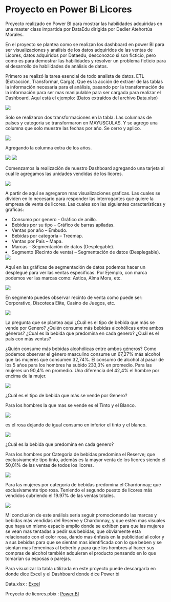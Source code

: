 <H1>Proyecto en Power Bi Licores</H1>
<p>Proyecto realizado en Power BI para mostrar las habilidades adquiridas en una master class impartida por DataEdu dirigida por Dedier Atehortúa Morales. </p>
<p>En el proyecto se plantea como se realizan los dashboard en power BI para ser visualizaciones y análisis de los datos adquiridos de las ventas de Licores, datos adquiridos por Dataedu, desconozco si son ficticio, pero como es para demostrar las habilidades y resolver un problema ficticio para el desarrollo de habilidades de análisis de datos.</p>
<p>Primero se realizó la tarea esencial de todo analista de datos. ETL (Extracción, Transformar, Carga). Que es la acción de extraer de las tablas la información necesaria para el análisis, pasando por la transformación de la información para ser mas manipulable para ser cargada para realizar el Dashboard. Aquí está el ejemplo: (Datos extraídos del archivo Data.xlsx)</p>
<img src="https://github.com/Alex030396/Proyecto-Power-BI-Licores/raw/main/Imagenes/Extraer.png">
<p>Solo se realizaron dos transformaciones en la tabla. Las columnas de países y categoria se transformaron en MAYUSCULAS. Y se agrego una columna que solo muestre las fechas por año. Se cerro y aplico.</p>
<img src="https://github.com/Alex030396/Proyecto-Power-BI-Licores/raw/main/Imagenes/Transformar.png">
<p>Agregando la columna extra de los años.</p>
<img src="https://github.com/Alex030396/Proyecto-Power-BI-Licores/raw/main/Imagenes/Agregar%20columna.png">
<img src="https://github.com/Alex030396/Proyecto-Power-BI-Licores/raw/main/Imagenes/A%C3%B1os.png">
<p>Comenzamos la realización de nuestro Dashboard agregando una tarjeta al cual le agregamos las unidades vendidas de los licores.</p>
<img src="https://github.com/Alex030396/Proyecto-Power-BI-Licores/raw/main/Imagenes/Inicio.png">
<p>A partir de aquí se agregaron mas visualizaciones graficas. Las cuales se dividen en lo necesario para responder las interrogantes que quiere la empresa de venta de licores. Las cuales son las siguientes características y graficas:  </p>
<li>Consumo por genero - Gráfico de anillo.</li>
<li>Bebidas por su tipo – Gráfico de barras apiladas.</li>
<li>Ventas por año – Embudo.</li>
<li>Bebidas por categoría – Treemap.</li>
<li>Ventas por País – Mapa.</li>
<li>Marcas – Segmentación de datos (Desplegable).</li>
<li>Segmento (Recinto de venta) – Segmentación de datos (Desplegable).</li>
<img  src="https://github.com/Alex030396/Proyecto-Power-BI-Licores/raw/main/Imagenes/Principal.png">
<p>Aquí en las gráficas de segmentación de datos podemos hacer un desplegué para ver las ventas específicas. Por Ejemplo, con marca podemos ver las marcas como: Astica, Alma Mora, etc.</p>
<img src="https://github.com/Alex030396/Proyecto-Power-BI-Licores/raw/main/Imagenes/Marcas.png">
<p>En segmento puedes observar recinto de venta como puede ser: Corporativo, Discoteca Elite, Casino de Juegos, etc.</p>
<img src="https://github.com/Alex030396/Proyecto-Power-BI-Licores/raw/main/Imagenes/Segmento.png">
<P>La pregunta que se plantea aquí ¿Cuál es el tipo de bebida que más se vende por Genero? ¿Quién consume más bebidas alcohólicas entre ambos géneros? ¿Cual es la bebida que predomina en cada genero? ¿Cuál es el país con más ventas?</p>
<p>¿Quién consume más bebidas alcohólicas entre ambos géneros? Como podemos observar el género masculino consume un 67,27% más alcohol que las mujeres que consumen 32,74%. El consumo de alcohol al pasar de los 5 años para los hombres ha subido 233,3% en promedio. Para las mujeres un 90,4% en promedio. Una diferencia del 42,4% el hombre por encima de la mujer.
</P>
<img  src="https://github.com/Alex030396/Proyecto-Power-BI-Licores/raw/main/Imagenes/Principal%201.png">
<p>¿Cuál es el tipo de bebida que más se vende por Genero?</p>
<p>Para los hombres la que mas se vende es el Tinto y el Blanco.</p> 
<img src="https://github.com/Alex030396/Proyecto-Power-BI-Licores/raw/main/Imagenes/Hombres.png">
<p>es el rosa dejando de igual consumo en inferior el tinto y el blanco.</p>
<img src="https://github.com/Alex030396/Proyecto-Power-BI-Licores/raw/main/Imagenes/Mujeres.png">

<p>¿Cuál es la bebida que predomina en cada genero?</p> 
<p>Para los hombres por Categoría de bebidas predomina el Reserve; que exclusivamente tipo tinto, además es la mayor venta de los licores siendo el 50,01% de las ventas de todos los licores.
</p>
<img src="https://github.com/Alex030396/Proyecto-Power-BI-Licores/raw/main/Imagenes/Reserve.png">
<p>Para las mujeres por categoría de bebidas predomina el Chardonnay; que exclusivamente tipo rosa. Teniendo el segundo puesto de licores más vendidos cubriendo el 19.97% de las ventas totales.</p>
<img src="https://github.com/Alex030396/Proyecto-Power-BI-Licores/raw/main/Imagenes/Chardonay.png">
<p>Mi conclusión de este análisis seria seguir promocionando las marcas y bebidas más vendidas del Reserve y Chardonnay, y que estén mas visuales que haya un mismo espacio amplio donde se exhiben para que las mujeres se vean mas tentadas a pedir sus bebidas, que obviamente esta relacionado con el color rosa, dando mas énfasis en la publicidad al color y a sus bebidas para que se sientan mas identificada con lo que beben y se sientan mas femeninas al beberlo y para que los hombres al hacer sus compras de alcohol también adquieran el producto pensando en lo que tomarían su esposas o parejas.</p>
<p>Para visualizar la tabla utilizada en este proyecto puede descargarla en donde dice Excel y el Dashboard donde dice Power bi </p>
<p>Data.xlsx : <a href="https://github.com/Alex030396/Proyecto-Power-BI-Licores/raw/main/Data.xlsx">  Excel</a></p>
<p>Proyecto de licores.pbix : <a href="https://github.com/Alex030396/Proyecto-Power-BI-Licores/raw/main/Proyecto%20de%20Licores.pbix">Power BI</a> </p>
